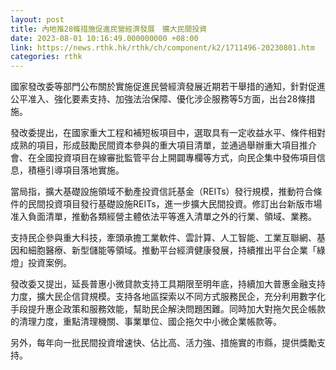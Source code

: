 ```yaml
---
layout: post
title: 內地推28條措施促進民營經濟發展　擴大民間投資
date: 2023-08-01 10:16:49.000000000 +08:00
link: https://news.rthk.hk/rthk/ch/component/k2/1711496-20230801.htm
categories: rthk
---
```


國家發改委等部門公布關於實施促進民營經濟發展近期若干舉措的通知，針對促進公平准入、強化要素支持、加強法治保障、優化涉企服務等5方面，出台28條措施。

發改委提出，在國家重大工程和補短板項目中，選取具有一定收益水平、條件相對成熟的項目，形成鼓勵民間資本參與的重大項目清單，並通過舉辦重大項目推介會、在全國投資項目在線審批監管平台上開闢專欄等方式，向民企集中發佈項目信息，積極引導項目落地實施。

當局指，擴大基礎設施領域不動產投資信託基金（REITs）發行規模，推動符合條件的民間投資項目發行基礎設施REITs，進一步擴大民間投資。修訂出台新版市場准入負面清單，推動各類經營主體依法平等進入清單之外的行業、領域、業務。

支持民企參與重大科技，牽頭承擔工業軟件、雲計算、人工智能、工業互聯網、基因和細胞醫療、新型儲能等領域。推動平台經濟健康發展，持續推出平台企業「綠燈」投資案例。

發改委又提出，延長普惠小微貸款支持工具期限至明年底，持續加大普惠金融支持力度，擴大民企信貸規模。支持各地區探索以不同方式服務民企，充分利用數字化手段提升惠企政策和服務效能，幫助民企解決問題困難。同時加大對拖欠民企帳款的清理力度，重點清理機關、事業單位、國企拖欠中小微企業帳款等。

另外，每年向一批民間投資增速快、佔比高、活力強、措施實的市縣，提供獎勵支持。
